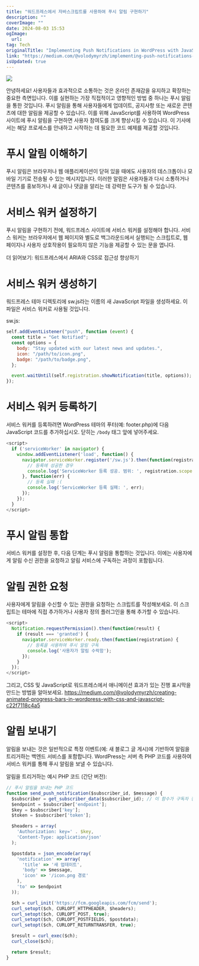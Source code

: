 ```yaml
---
title: "워드프레스에서 자바스크립트를 사용하여 푸시 알림 구현하기"
description: ""
coverImage: ""
date: 2024-08-03 15:53
ogImage:
  url:
tag: Tech
originalTitle: "Implementing Push Notifications in WordPress with JavaScript"
link: "https://medium.com/@volodymyrzh/implementing-push-notifications-in-wordpress-with-javascript-4ba910832e46"
isUpdated: true
---
```


<img src="/assets/img/ImplementingPushNotificationsinWordPresswithJavaScript_0.png" />

안녕하세요! 사용자들과 효과적으로 소통하는 것은 온라인 존재감을 유지하고 확장하는 중요한 측면입니다. 이를 실현하는 가장 직접적이고 영향적인 방법 중 하나는 푸시 알림을 통한 것입니다. 푸시 알림을 통해 사용자들에게 업데이트, 공지사항 또는 새로운 콘텐츠에 대한 알림을 제공할 수 있습니다. 이를 위해 JavaScript를 사용하여 WordPress 사이트에 푸시 알림을 구현하면 사용자 참여도를 크게 향상시킬 수 있습니다. 이 기사에서는 해당 프로세스를 안내하고 시작하는 데 필요한 코드 예제를 제공할 것입니다.

# 푸시 알림 이해하기

푸시 알림은 브라우저나 웹 애플리케이션이 닫혀 있을 때에도 사용자의 데스크톱이나 모바일 기기로 전송될 수 있는 메시지입니다. 이러한 알림은 사용자들과 다시 소통하거나 콘텐츠를 홍보하거나 새 글이나 댓글을 알리는 데 강력한 도구가 될 수 있습니다.

<!-- seedividend - 사각형 -->

<ins class="adsbygoogle"
     style="display:block"
     data-ad-client="ca-pub-4877378276818686"
     data-ad-slot="1898504329"
     data-ad-format="auto"
     data-full-width-responsive="true"></ins>

<script>
     (adsbygoogle = window.adsbygoogle || []).push({});
</script>

# 서비스 워커 설정하기

푸시 알림을 구현하기 전에, 워드프레스 사이트에 서비스 워커를 설정해야 합니다. 서비스 워커는 브라우저에서 웹 페이지와 별도로 백그라운드에서 실행되는 스크립트로, 웹 페이지나 사용자 상호작용이 필요하지 않은 기능을 제공할 수 있는 문을 엽니다.

더 읽어보기: 워드프레스에서 ARIA와 CSS로 접근성 향상하기

# 서비스 워커 생성하기

<!-- seedividend - 사각형 -->

<ins class="adsbygoogle"
     style="display:block"
     data-ad-client="ca-pub-4877378276818686"
     data-ad-slot="1898504329"
     data-ad-format="auto"
     data-full-width-responsive="true"></ins>

<script>
     (adsbygoogle = window.adsbygoogle || []).push({});
</script>

워드프레스 테마 디렉토리에 sw.js라는 이름의 새 JavaScript 파일을 생성하세요. 이 파일은 서비스 워커로 사용될 것입니다.

sw.js:

```js
self.addEventListener("push", function (event) {
  const title = "Get Notified";
  const options = {
    body: "Stay updated with our latest news and updates.",
    icon: "/path/to/icon.png",
    badge: "/path/to/badge.png",
  };

  event.waitUntil(self.registration.showNotification(title, options));
});
```

# 서비스 워커 등록하기

<!-- seedividend - 사각형 -->

<ins class="adsbygoogle"
     style="display:block"
     data-ad-client="ca-pub-4877378276818686"
     data-ad-slot="1898504329"
     data-ad-format="auto"
     data-full-width-responsive="true"></ins>

<script>
     (adsbygoogle = window.adsbygoogle || []).push({});
</script>

서비스 워커를 등록하려면 WordPress 테마의 푸터(예: footer.php)에 다음 JavaScript 코드를 추가하십시오. 닫히는 `/body` 태그 앞에 넣어주세요.

```js
<script>
  if ('serviceWorker' in navigator) {
    window.addEventListener('load', function() {
      navigator.serviceWorker.register('/sw.js').then(function(registration) {
        // 등록에 성공한 경우
        console.log('ServiceWorker 등록 성공. 범위: ', registration.scope);
      }, function(err) {
        // 등록 실패 :(
        console.log('ServiceWorker 등록 실패: ', err);
      });
    });
  }
</script>
```

# 푸시 알림 통합

서비스 워커를 설정한 후, 다음 단계는 푸시 알림을 통합하는 것입니다. 이에는 사용자에게 알림 수신 권한을 요청하고 알림 서비스에 구독하는 과정이 포함됩니다.

<!-- seedividend - 사각형 -->

<ins class="adsbygoogle"
     style="display:block"
     data-ad-client="ca-pub-4877378276818686"
     data-ad-slot="1898504329"
     data-ad-format="auto"
     data-full-width-responsive="true"></ins>

<script>
     (adsbygoogle = window.adsbygoogle || []).push({});
</script>

# 알림 권한 요청

사용자에게 알림을 수신할 수 있는 권한을 요청하는 스크립트를 작성해보세요. 이 스크립트는 테마에 직접 추가하거나 사용자 정의 플러그인을 통해 추가할 수 있습니다.

```js
<script>
  Notification.requestPermission().then(function(result) {
    if (result === 'granted') {
      navigator.serviceWorker.ready.then(function(registration) {
        // 등록을 사용하여 푸시 알림 구독
        console.log('사용자가 알림 수락함');
      });
    }
  });
</script>
```

그리고, CSS 및 JavaScript로 워드프레스에서 애니메이션 효과가 있는 진행 표시막을 만드는 방법을 알아보세요. https://medium.com/@volodymyrzh/creating-animated-progress-bars-in-wordpress-with-css-and-javascript-c22f7118c4a5

<!-- seedividend - 사각형 -->

<ins class="adsbygoogle"
     style="display:block"
     data-ad-client="ca-pub-4877378276818686"
     data-ad-slot="1898504329"
     data-ad-format="auto"
     data-full-width-responsive="true"></ins>

<script>
     (adsbygoogle = window.adsbygoogle || []).push({});
</script>

# 알림 보내기

알림을 보내는 것은 일반적으로 특정 이벤트(예: 새 블로그 글 게시)에 기반하여 알림을 트리거하는 백엔드 서비스를 포함합니다. WordPress는 서버 측 PHP 코드를 사용하여 서비스 워커를 통해 푸시 알림을 보낼 수 있습니다.

알림을 트리거하는 예시 PHP 코드 (간단 버전):

```js
// 푸시 알림을 보내는 PHP 코드
function send_push_notification($subscriber_id, $message) {
  $subscriber = get_subscriber_data($subscriber_id); // 이 함수가 구독자 정보를 가져온다고 가정
  $endpoint = $subscriber['endpoint'];
  $key = $subscriber['key'];
  $token = $subscriber['token'];

  $headers = array(
    'Authorization: key=' . $key,
    'Content-Type: application/json'
  );

  $postdata = json_encode(array(
    'notification' => array(
      'title' => '새 업데이트',
      'body' => $message,
      'icon' => '/icon.png 경로'
    ),
    'to' => $endpoint
  ));

  $ch = curl_init('https://fcm.googleapis.com/fcm/send');
  curl_setopt($ch, CURLOPT_HTTPHEADER, $headers);
  curl_setopt($ch, CURLOPT_POST, true);
  curl_setopt($ch, CURLOPT_POSTFIELDS, $postdata);
  curl_setopt($ch, CURLOPT_RETURNTRANSFER, true);

  $result = curl_exec($ch);
  curl_close($ch);

  return $result;
}
```

<!-- seedividend - 사각형 -->

<ins class="adsbygoogle"
     style="display:block"
     data-ad-client="ca-pub-4877378276818686"
     data-ad-slot="1898504329"
     data-ad-format="auto"
     data-full-width-responsive="true"></ins>

<script>
     (adsbygoogle = window.adsbygoogle || []).push({});
</script>
